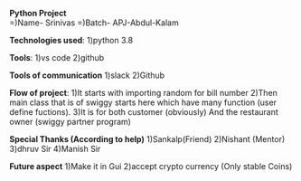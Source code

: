 
****Python Project****  
=)Name- Srinivas 
=)Batch- APJ-Abdul-Kalam

**Technologies used**:
1)python 3.8

**Tools**:
1)vs code
2)github

**Tools of communication**
1)slack
2)Github

**Flow of project**:
1)It starts with importing random for bill number
2)Then main class that is of swiggy starts here which have many function (user define fuctions).
3)It is for both customer (obviously) And the restaurant owner (swiggy partner program)
 


**Special Thanks (According to help)**
1)Sankalp(Friend) 
2)Nishant (Mentor)
3)dhruv Sir 
4)Manish Sir

**Future aspect** 
1)Make it in Gui
2)accept crypto currency (Only stable Coins)

